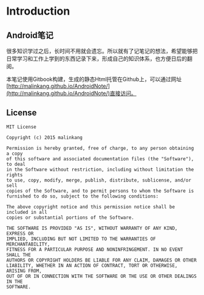 # Introduction

## Android笔记

很多知识学过之后，长时间不用就会遗忘。所以就有了记笔记的想法，希望能够把日常学习和工作上学到的东西记录下来，形成自己的知识体系，也方便日后的翻阅。

本笔记使用Gitbook构建，生成的静态Html托管在Github上，可以通过网址[http://malinkang.github.io/AndroidNote/](http://malinkang.github.io/AndroidNote/)直接访问。

## License

```text
MIT License

Copyright (c) 2015 malinkang

Permission is hereby granted, free of charge, to any person obtaining a copy
of this software and associated documentation files (the "Software"), to deal
in the Software without restriction, including without limitation the rights
to use, copy, modify, merge, publish, distribute, sublicense, and/or sell
copies of the Software, and to permit persons to whom the Software is
furnished to do so, subject to the following conditions:

The above copyright notice and this permission notice shall be included in all
copies or substantial portions of the Software.

THE SOFTWARE IS PROVIDED "AS IS", WITHOUT WARRANTY OF ANY KIND, EXPRESS OR
IMPLIED, INCLUDING BUT NOT LIMITED TO THE WARRANTIES OF MERCHANTABILITY,
FITNESS FOR A PARTICULAR PURPOSE AND NONINFRINGEMENT. IN NO EVENT SHALL THE
AUTHORS OR COPYRIGHT HOLDERS BE LIABLE FOR ANY CLAIM, DAMAGES OR OTHER
LIABILITY, WHETHER IN AN ACTION OF CONTRACT, TORT OR OTHERWISE, ARISING FROM,
OUT OF OR IN CONNECTION WITH THE SOFTWARE OR THE USE OR OTHER DEALINGS IN THE
SOFTWARE.
```

